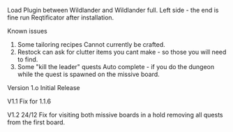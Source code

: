 Load Plugin between Wildlander and Wildlander full. 
Left side - the end is fine
run Reqtificator after installation.


Known issues
1) Some tailoring recipes Cannot currently be crafted.
2) Restock can ask for clutter items you cant make - so those you will need to find.
3) Some "kill the leader" quests Auto complete - if you do the dungeon while the quest is spawned on the missive board.


Version 1.o
Initial Release

V1.1
Fix for 1.1.6 

V1.2 24/12
Fix for visiting both missive boards in a hold removing all quests from the first board.
